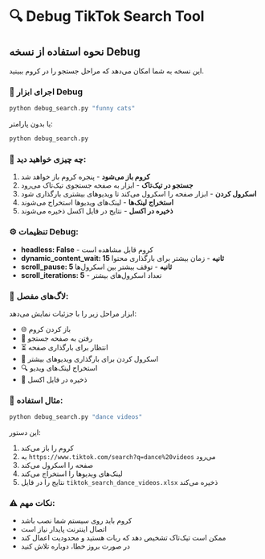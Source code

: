 # 🔍 Debug TikTok Search Tool

## نحوه استفاده از نسخه Debug

این نسخه به شما امکان می‌دهد که مراحل جستجو را در کروم ببینید.

### 🚀 اجرای ابزار Debug

```bash
python debug_search.py "funny cats"
```

یا بدون پارامتر:
```bash
python debug_search.py
```

### 👀 چه چیزی خواهید دید:

1. **کروم باز می‌شود** - پنجره کروم باز خواهد شد
2. **جستجو در تیک‌تاک** - ابزار به صفحه جستجوی تیک‌تاک می‌رود
3. **اسکرول کردن** - ابزار صفحه را اسکرول می‌کند تا ویدیوهای بیشتری بارگذاری شود
4. **استخراج لینک‌ها** - لینک‌های ویدیوها استخراج می‌شوند
5. **ذخیره در اکسل** - نتایج در فایل اکسل ذخیره می‌شوند

### ⚙️ تنظیمات Debug:

- **headless: False** - کروم قابل مشاهده است
- **dynamic_content_wait: 15 ثانیه** - زمان بیشتر برای بارگذاری محتوا
- **scroll_pause: 5 ثانیه** - توقف بیشتر بین اسکرول‌ها
- **scroll_iterations: 5** - تعداد اسکرول‌های بیشتر

### 📝 لاگ‌های مفصل:

ابزار مراحل زیر را با جزئیات نمایش می‌دهد:
- 🌐 باز کردن کروم
- 📡 رفتن به صفحه جستجو
- ⏳ انتظار برای بارگذاری صفحه
- 📜 اسکرول کردن برای بارگذاری ویدیوهای بیشتر
- 🔍 استخراج لینک‌های ویدیو
- 💾 ذخیره در فایل اکسل

### 🎯 مثال استفاده:

```bash
python debug_search.py "dance videos"
```

این دستور:
1. کروم را باز می‌کند
2. به `https://www.tiktok.com/search?q=dance%20videos` می‌رود
3. صفحه را اسکرول می‌کند
4. لینک‌های ویدیوها را استخراج می‌کند
5. نتایج را در فایل `tiktok_search_dance_videos.xlsx` ذخیره می‌کند

### ⚠️ نکات مهم:

- کروم باید روی سیستم شما نصب باشد
- اتصال اینترنت پایدار نیاز است
- ممکن است تیک‌تاک تشخیص دهد که ربات هستید و محدودیت اعمال کند
- در صورت بروز خطا، دوباره تلاش کنید
